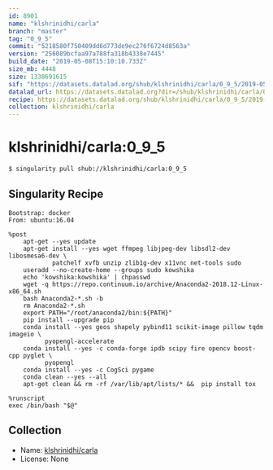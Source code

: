 ```yaml
---
id: 8901
name: "klshrinidhi/carla"
branch: "master"
tag: "0_9_5"
commit: "5218580f750409dd6d773de9ec276f6724d8563a"
version: "256089bcfaa97a788fa318b4338e7445"
build_date: "2019-05-08T15:10:10.733Z"
size_mb: 4448
size: 1338691615
sif: "https://datasets.datalad.org/shub/klshrinidhi/carla/0_9_5/2019-05-08-5218580f-256089bc/256089bcfaa97a788fa318b4338e7445.simg"
datalad_url: https://datasets.datalad.org?dir=/shub/klshrinidhi/carla/0_9_5/2019-05-08-5218580f-256089bc/
recipe: https://datasets.datalad.org/shub/klshrinidhi/carla/0_9_5/2019-05-08-5218580f-256089bc/Singularity
collection: klshrinidhi/carla
---
```


# klshrinidhi/carla:0_9_5

```bash
$ singularity pull shub://klshrinidhi/carla:0_9_5
```

## Singularity Recipe

```singularity
Bootstrap: docker
From: ubuntu:16.04

%post
    apt-get --yes update
	apt-get install --yes wget ffmpeg libjpeg-dev libsdl2-dev libosmesa6-dev \
			patchelf xvfb unzip zlib1g-dev x11vnc net-tools sudo
	useradd --no-create-home --groups sudo kowshika
	echo 'kowshika:kowshika' | chpasswd
	wget -q https://repo.continuum.io/archive/Anaconda2-2018.12-Linux-x86_64.sh
	bash Anaconda2-*.sh -b
	rm Anaconda2-*.sh
	export PATH="/root/anaconda2/bin:${PATH}"
	pip install --upgrade pip
	conda install --yes geos shapely pybind11 scikit-image pillow tqdm imageio \
		  pyopengl-accelerate
	conda install --yes -c conda-forge ipdb scipy fire opencv boost-cpp pyglet \
		  pyopengl
	conda install --yes -c CogSci pygame 
	conda clean --yes --all
    apt-get clean && rm -rf /var/lib/apt/lists/* &&  pip install tox 

%runscript
exec /bin/bash "$@"
```

## Collection

 - Name: [klshrinidhi/carla](https://github.com/klshrinidhi/carla)
 - License: None

